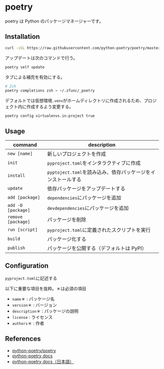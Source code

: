 # poetry

poetry は Python のパッケージマネージャーです。

## Installation

```bash
curl -sSL https://raw.githubusercontent.com/python-poetry/poetry/master/install-poetry.py | python -
```

アップデートは次のコマンドで行う。

```bash
poetry self update
```

タブによる補完を有効にする。

```bash
# Zsh
poetry completions zsh > ~/.zfunc/_poetry
```

デフォルトでは仮想環境`.venv`がホームディレクトリに作成されるため、プロジェクト内に作成するよう変更する。

```bash
poetry config virtualenvs.in-project true
```

## Usage

| command            | description                                                  |
| ------------------ | ------------------------------------------------------------ |
| `new [name]`       | 新しいプロジェクトを作成                                     |
| `init`             | `pyproject.toml`をインタラクティブに作成                     |
| `install`          | `pyptoject.toml`を読み込み、依存パッケージをインストールする |
| `update`           | 依存パッケージをアップデートする                             |
| `add [package]`    | `dependencies`にパッケージを追加                             |
| `add -D [package]` | `devdependencies`にパッケージを追加                          |
| `remove [package]` | パッケージを削除                                             |
| `run [script]`     | `pyproject.toml`に定義されたスクリプトを実行                 |
| `build`            | パッケージ化する                                             |
| `publish`          | パッケージを公開する（デフォルトは PyPI）                    |

## Configuration

`pyproject.toml`に記述する

以下に重要な項目を抜粋。＊は必須の項目

- `name`＊ : パッケージ名
- `version`＊ : バージョン
- `description`＊ : パッケージの説明
- `license` : ライセンス
- `authors`＊ : 作者

## References

- [python-poetry/poetry](https://github.com/python-poetry/poetry)
- [python-poetry docs](https://python-poetry.org/docs/)
- [python-poetry docs（日本語）](https://cocoatomo.github.io/poetry-ja/)
